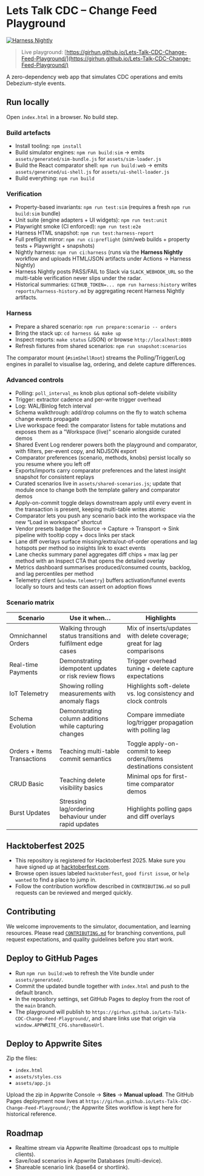 # Lets Talk CDC – Change Feed Playground

[![Harness Nightly](https://github.com/sandgraal/Lets-Talk-CDC-Change-Feed-Playground/actions/workflows/harness-nightly.yml/badge.svg)](https://github.com/sandgraal/Lets-Talk-CDC-Change-Feed-Playground/actions/workflows/harness-nightly.yml)

> Live playground: [https://girhun.github.io/Lets-Talk-CDC-Change-Feed-Playground/](https://girhun.github.io/Lets-Talk-CDC-Change-Feed-Playground/)

A zero-dependency web app that simulates CDC operations and emits Debezium-style events.

## Run locally
Open `index.html` in a browser. No build step.

### Build artefacts
- Install tooling: `npm install`
- Build simulator engines: `npm run build:sim` → emits `assets/generated/sim-bundle.js` for `assets/sim-loader.js`
- Build the React comparator shell: `npm run build:web` → emits `assets/generated/ui-shell.js` for `assets/ui-shell-loader.js`
- Build everything: `npm run build`

### Verification
- Property-based invariants: `npm run test:sim` (requires a fresh `npm run build:sim` bundle)
- Unit suite (engine adapters + UI widgets): `npm run test:unit`
- Playwright smoke (CI enforced): `npm run test:e2e`
- Harness HTML snapshot: `npm run test:harness-report`
- Full preflight mirror: `npm run ci:preflight` (sim/web builds + property tests + Playwright + snapshots)
- Nightly harness: `npm run ci:harness` (runs via the **Harness Nightly** workflow and uploads HTML/JSON artifacts under Actions → Harness Nightly)
- Harness Nightly posts PASS/FAIL to Slack via `SLACK_WEBHOOK_URL` so the multi-table verification never slips under the radar.
- Historical summaries: `GITHUB_TOKEN=... npm run harness:history` writes `reports/harness-history.md` by aggregating recent Harness Nightly artifacts.

### Harness
- Prepare a shared scenario: `npm run prepare:scenario -- orders`
- Bring the stack up: `cd harness && make up`
- Inspect reports: `make status` (JSON) or browse `http://localhost:8089`
- Refresh fixtures from shared scenarios: `npm run snapshot:scenarios`

The comparator mount (`#simShellRoot`) streams the Polling/Trigger/Log engines in parallel to visualise lag, ordering, and delete capture differences.

### Advanced controls
- Polling: `poll_interval_ms` knob plus optional soft-delete visibility
- Trigger: extractor cadence and per-write trigger overhead
- Log: WAL/Binlog fetch interval
- Schema walkthrough: add/drop columns on the fly to watch schema change events propagate
- Live workspace feed: the comparator listens for table mutations and exposes them as a "Workspace (live)" scenario alongside curated demos
- Shared Event Log renderer powers both the playground and comparator, with filters, per-event copy, and NDJSON export
- Comparator preferences (scenario, methods, knobs) persist locally so you resume where you left off
- Exports/imports carry comparator preferences and the latest insight snapshot for consistent replays
- Curated scenarios live in `assets/shared-scenarios.js`; update that module once to change both the template gallery and comparator demos
- Apply-on-commit toggle delays downstream apply until every event in the transaction is present, keeping multi-table writes atomic
- Comparator lets you push any scenario back into the workspace via the new “Load in workspace” shortcut
- Vendor presets badge the Source → Capture → Transport → Sink pipeline with tooltip copy + docs links per stack
- Lane diff overlays surface missing/extra/out-of-order operations and lag hotspots per method so insights link to exact events
- Lane checks summary panel aggregates diff chips + max lag per method with an Inspect CTA that opens the detailed overlay
- Metrics dashboard summarises produced/consumed counts, backlog, and lag percentiles per method
- Telemetry client (`window.telemetry`) buffers activation/funnel events locally so tours and tests can assert on adoption flows

### Scenario matrix

| Scenario | Use it when… | Highlights |
| --- | --- | --- |
| Omnichannel Orders | Walking through status transitions and fulfilment edge cases | Mix of inserts/updates with delete coverage; great for lag comparisons |
| Real-time Payments | Demonstrating idempotent updates or risk review flows | Trigger overhead tuning + delete capture expectations |
| IoT Telemetry | Showing rolling measurements with anomaly flags | Highlights soft-delete vs. log consistency and clock controls |
| Schema Evolution | Demonstrating column additions while capturing changes | Compare immediate log/trigger propagation with polling lag |
| Orders + Items Transactions | Teaching multi-table commit semantics | Toggle apply-on-commit to keep orders/items destinations consistent |
| CRUD Basic | Teaching delete visibility basics | Minimal ops for first-time comparator demos |
| Burst Updates | Stressing lag/ordering behaviour under rapid updates | Highlights polling gaps and diff overlays |

## Hacktoberfest 2025
- This repository is registered for Hacktoberfest 2025. Make sure you have signed up at [hacktoberfest.com](https://hacktoberfest.com/).
- Browse open issues labeled `hacktoberfest`, `good first issue`, or `help wanted` to find a place to jump in.
- Follow the contribution workflow described in `CONTRIBUTING.md` so pull requests can be reviewed and merged quickly.

## Contributing
We welcome improvements to the simulator, documentation, and learning resources. Please read [`CONTRIBUTING.md`](CONTRIBUTING.md) for branching conventions, pull request expectations, and quality guidelines before you start work.

## Deploy to GitHub Pages
- Run `npm run build:web` to refresh the Vite bundle under `assets/generated/`.
- Commit the updated bundle together with `index.html` and push to the default branch.
- In the repository settings, set GitHub Pages to deploy from the root of the `main` branch.
- The playground will publish to `https://girhun.github.io/Lets-Talk-CDC-Change-Feed-Playground/`, and share links use that origin via `window.APPWRITE_CFG.shareBaseUrl`.
## Deploy to Appwrite Sites
Zip the files:
- `index.html`
- `assets/styles.css`
- `assets/app.js`

Upload the zip in Appwrite Console → **Sites** → **Manual upload**.
The GitHub Pages deployment now lives at `https://girhun.github.io/Lets-Talk-CDC-Change-Feed-Playground/`; the Appwrite Sites workflow is kept here for historical reference.

## Roadmap
- Realtime stream via Appwrite Realtime (broadcast ops to multiple clients).
- Save/load scenarios in Appwrite Databases (multi-device).
- Shareable scenario link (base64 or shortlink).
